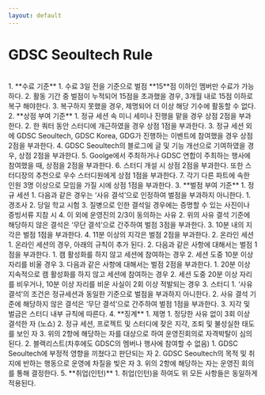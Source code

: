 ```yaml
---
layout: default
---
```


# GDSC Seoultech Rule
<br>
1. **수료 기준**
    1. 수료 3일 전을 기준으로 벌점 **15**점 이하인 멤버만 수료가 가능하다.
    2. 활동 기간 중 벌점이 누적되어 15점을 초과했을 경우, 3개월 내로 15점 이하로 복구 해야한다.
    3. 복구하지 못했을 경우, 제명되어 더 이상 해당 기수에 활동할 수 없다.
2. **상점 부여 기준**
    1. 정규 세션 속 미니 세미나 진행을 맡을 경우 상점 2점을 부과한다.
    2. 한 쿼터 동안 스터디에 개근하였을 경우 상점 1점을 부과한다.
    3. 정규 세션 외에 GDSC Seoultech, GDSC Korea, GDG가 진행하는 이벤트에 참여했을 경우 상점 2점을 부과한다.
    4. GDSC Seoultech의 블로그에 글 및 기능 개선으로 기여하였을 경우, 상점 2점을 부과한다.
    5. Goolge에서 주최하거나 GDSC 연합이 주최하는 행사에 참여했을 때, 상점을 2점을 부과한다.
    6. 스터디 개설 시 상점 2점을 부과한다. 또한 스터디장의 추천으로 우수 스터디원에게 상점 1점을 부과한다.
    7. 각기 다른 파트에 속한 인원 3명 이상으로 모임을 가질 시에 상점 1점을 부과한다.
3. **벌점 부여 기준**
    1. 정규 세션
        1. 다음과 같은 경우는 ‘사유 결석’으로 인정하여 벌점을 부과하지 아니한다.
            1. 경조사
            2. 당일 학교 시험
            3. 질병으로 인한 결석일 경우에는 증명할 수 있는 사진이나 증빙서류 지참 시
            4. 이 외에 운영진의 2/3이 동의하는 사유
        2. 위의 사유 결석 기준에 해당하지 않은 결석은 ‘무단 결석’으로 간주하여 벌점 3점을 부과한다.
        3. 10분 내의 지각은 벌점 1점을 부과한다.
        4. 11분 이상의 지각은 벌점 2점을 부과한다.
    2. 온라인 세션
        1. 온라인 세션의 경우, 아래의 규칙이 추가 된다.
        2. 다음과 같은 사항에 대해서는 벌점 1점을 부과한다.
            1. 캠 활성화를 하지 않고 세션에 참여하는 경우
            2. 세션 도중 10분 이상 자리를 비울 경우
        3. 다음과 같은 사항에 대해서는 벌점 2점을 부과한다.
            1. 20분 이상 지속적으로 캠 활성화를 하지 않고 세션에 참여하는 경우
            2. 세션 도중 20분 이상 자리를 비우거나, 10분 이상 자리를 비운 사실이 2회 이상 적발되는 경우
    3. 스터디
        1. ‘사유 결석’의 조건은 정규세션과 동일한 기준으로 벌점을 부과하지 아니한다.
        2. 사유 결석 기준에 해당하지 않은 결석은 ‘무단 결석’으로 간주하여 벌점 1점을 부과한다.
        3. 지각 및 벌금은 스터디 내부 규칙에 따른다.
4. **징계**
    1. 제명
        1. 정당한 사유 없이 3회 이상 결석한 자 (노쇼)
        2. 정규 세션, 프로젝트 및 스터디에 잦은 지각, 조퇴 및 불성실한 태도를 보인 자
        3. 위의 2항에 해당하는 자를 대상으로 하여 운영진회의로 자격박탈이 심의된다.
    2. 블랙리스트(차후에도 GDSC의 멤버나 행사에 참여할 수 없음)
        1. GDSC Seoultech에 부정적 영향을 끼쳤다고 판단되는 자
        2. GDSC Seoultech의 목적 및 취지에 반하는 행동으로 운영에 차질을 빚은 자
        3. 위의 2항에 해당하는 자는 운영진 회의를 통해 결정한다.
5. **취업(인턴)**
    1. 취업(인턴)을 하여도 위 모든 사항들은 동일하게 적용된다.
